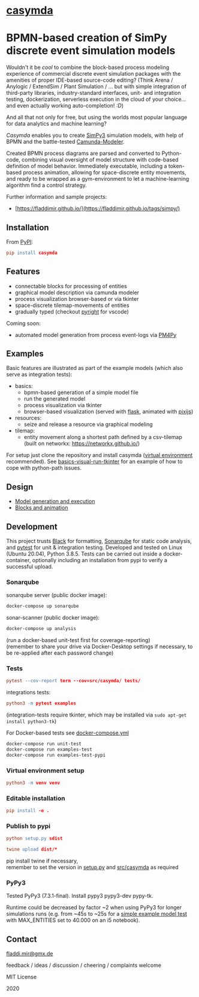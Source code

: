# [casymda](https://github.com/fladdimir/casymda)

# BPMN-based creation of SimPy discrete event simulation models

Wouldn't it be _cool_ to combine the block-based process modeling experience of commercial discrete event simulation packages with the amenities of proper IDE-based source-code editing?
(Think Arena / Anylogic / ExtendSim / Plant Simulation / ... but with simple integration of third-party libraries, industry-standard interfaces, unit- and integration testing, dockerization, serverless execution in the cloud of your choice... and even actually working auto-completion! _:D_)

And all that not only for free, but using the worlds most popular language for data analytics and machine learning?

_Casymda_ enables you to create [SimPy3](https://simpy.readthedocs.io/en/latest/) simulation models, with help of BPMN and the battle-tested [Camunda-Modeler](<http://www.bpmn.io>).

Created BPMN process diagrams are parsed and converted to Python-code, combining visual oversight of model structure with code-based definition of model behavior.
Immediately executable, including a token-based process animation, allowing for space-discrete entity movements, and ready to be wrapped as a gym-environment to let a machine-learning algorithm find a control strategy.

Further information and sample projects:

- [https://fladdimir.github.io/](https://fladdimir.github.io/tags/simpy/)

## Installation

From [PyPI](https://pypi.org/project/casymda/):

``` l
pip install casymda
```

## Features

- connectable blocks for processing of entities
- graphical model description via camunda modeler
- process visualization browser-based or via tkinter
- space-discrete tilemap-movements of entities
- gradually typed (checkout [pyright](https://github.com/microsoft/pyright) for vscode)

Coming soon:

- automated model generation from process event-logs via [PM4Py](https://pypi.org/project/pm4py/)

## Examples

Basic features are illustrated as part of the example models (which also serve as integration tests):

- basics:
  - bpmn-based generation of a simple model file
  - run the generated model
  - process visualization via tkinter
  - browser-based visualization (served with [flask](https://palletsprojects.com/p/flask/), animated with [pixijs](https://www.pixijs.com/))
- resources:
  - seize and release a resource via graphical modeling
- tilemap:
  - entity movement along a shortest path defined by a csv-tilemap (built on networkx: <https://networkx.github.io/>)

For setup just clone the repository and install casymda ([virtual environment](https://docs.python.org/3/tutorial/venv.html) recommended). See [basics-visual-run-tkinter](exec/basics/visual_run.py) for an example of how to cope with python-path issues.

## Design

- [Model generation and execution](diagrams/model+execution.pdf)
- [Blocks and animation](diagrams/blocks+animation.pdf)

## Development

This project trusts [Black](https://black.readthedocs.io/en/stable/) for formatting, [Sonarqube](https://www.sonarqube.org/) for static code analysis, and [pytest](https://docs.pytest.org/en/latest/) for unit & integration testing. Developed and tested on Linux (Ubuntu 20.04), Python 3.8.5.
Tests can be carried out inside a docker-container, optionally including an installation from pypi to verify a successful upload.

### Sonarqube

sonarqube server (public docker image):

``` l
docker-compose up sonarqube
```

sonar-scanner (public docker image):

``` l
docker-compose up analysis
```

(run a docker-based unit-test first for coverage-reporting)  
(remember to share your drive via Docker-Desktop settings if necessary, to be re-applied after each password change)

### Tests

``` l
pytest --cov-report term --cov=src/casymda/ tests/
```

integrations tests:

``` l
python3 -m pytest examples
```

(integration-tests require tkinter, which may be installed via `sudo apt-get install python3-tk`)

For Docker-based tests see [docker-compose.yml](docker-compose.yml)

``` l
docker-compose run unit-test
docker-compose run examples-test
docker-compose run examples-test-pypi
```

### Virtual environment setup

``` l
python3 -m venv venv
```

### Editable installation

``` l
pip install -e .
```

### Publish to pypi

``` l
python setup.py sdist

twine upload dist/*
```

pip install twine if necessary,  
remember to set the version in [setup.py](setup.py) and [src/casymda](src/casymda/__init__.py) as required

### PyPy3

Tested PyPy3 (7.3.1-final). Install pypy3 pypy3-dev pypy-tk.

Runtime could be decreased by factor ~2 when using PyPy3 for longer simulations runs (e.g. from ~45s to ~25s for a [simple example model test](examples/basics/model/long_run_bpmn_example_test.py) with MAX_ENTITIES set to 40.000 on an i5 notebook).

## Contact

fladdi.mir@gmx.de

feedback / ideas / discussion / cheering / complaints welcome

MIT License

2020
